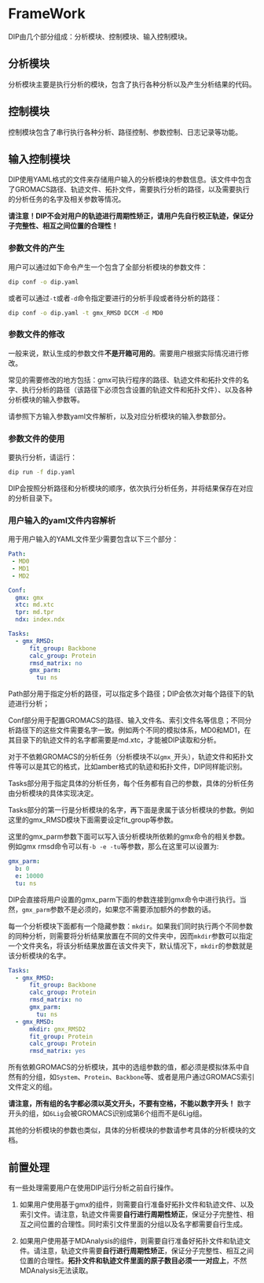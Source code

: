 # FrameWork 

DIP由几个部分组成：分析模块、控制模块、输入控制模块。

## 分析模块

分析模块主要是执行分析的模块，包含了执行各种分析以及产生分析结果的代码。


## 控制模块

控制模块包含了串行执行各种分析、路径控制、参数控制、日志记录等功能。

## 输入控制模块

DIP使用YAML格式的文件来存储用户输入的分析模块的参数信息。该文件中包含了GROMACS路径、轨迹文件、拓扑文件，需要执行分析的路径，以及需要执行的分析任务的名字及相关参数等情况。

**请注意！DIP不会对用户的轨迹进行周期性矫正，请用户先自行校正轨迹，保证分子完整性、相互之间位置的合理性！**

### 参数文件的产生

用户可以通过如下命令产生一个包含了全部分析模块的参数文件：

```bash
dip conf -o dip.yaml
```

或者可以通过`-t`或者`-d`命令指定要进行的分析手段或者待分析的路径：

```bash
dip conf -o dip.yaml -t gmx_RMSD DCCM -d MD0
```

### 参数文件的修改

一般来说，默认生成的参数文件**不是开箱可用的**。需要用户根据实际情况进行修改。

常见的需要修改的地方包括：gmx可执行程序的路径、轨迹文件和拓扑文件的名字、执行分析的路径（该路径下必须包含设置的轨迹文件和拓扑文件）、以及各种分析模块的输入参数等。

请参照下方输入参数yaml文件解析，以及对应分析模块的输入参数部分。


### 参数文件的使用

要执行分析，请运行：

```bash
dip run -f dip.yaml
```

DIP会按照分析路径和分析模块的顺序，依次执行分析任务，并将结果保存在对应的分析目录下。

### 用户输入的yaml文件内容解析


用于用户输入的YAML文件至少需要包含以下三个部分：

```yaml
Path:
 - MD0
 - MD1
 - MD2

Conf:
  gmx: gmx
  xtc: md.xtc
  tpr: md.tpr
  ndx: index.ndx

Tasks:
  - gmx_RMSD:
      fit_group: Backbone
      calc_group: Protein
      rmsd_matrix: no
      gmx_parm:
        tu: ns
```

Path部分用于指定分析的路径，可以指定多个路径；DIP会依次对每个路径下的轨迹进行分析；

Conf部分用于配置GROMACS的路径、输入文件名、索引文件名等信息；不同分析路径下的这些文件需要名字一致。例如两个不同的模拟体系，MD0和MD1，在其目录下的轨迹文件的名字都需要是md.xtc，才能被DIP读取和分析。

对于不依赖GROMACS的分析任务（分析模块不以`gmx_`开头），轨迹文件和拓扑文件等可以是其它的格式，比如amber格式的轨迹和拓扑文件，DIP同样能识别。

Tasks部分用于指定具体的分析任务，每个任务都有自己的参数，具体的分析任务由分析模块的具体实现决定。

Tasks部分的第一行是分析模块的名字，再下面是隶属于该分析模块的参数。例如这里的gmx_RMSD模块下面需要设定fit_group等参数。

这里的gmx_parm参数下面可以写入该分析模块所依赖的gmx命令的相关参数。例如gmx rmsd命令可以有`-b -e -tu`等参数，那么在这里可以设置为:

```yaml
gmx_parm:
  b: 0
  e: 10000
  tu: ns
```

DIP会直接将用户设置的gmx_parm下面的参数连接到gmx命令中进行执行。当然，`gmx_parm`参数不是必须的，如果您不需要添加额外的参数的话。

每一个分析模块下面都有一个隐藏参数：`mkdir`。如果我们同时执行两个不同参数的同种分析，则需要将分析结果放置在不同的文件夹中，因而`mkdir`参数可以指定一个文件夹名，将该分析结果放置在该文件夹下，默认情况下，`mkdir`的参数就是该分析模块的名字。

```yaml
Tasks:
  - gmx_RMSD:
      fit_group: Backbone
      calc_group: Protein
      rmsd_matrix: no
      gmx_parm:
        tu: ns
  - gmx_RMSD:
      mkdir: gmx_RMSD2
      fit_group: Protein
      calc_group: Protein
      rmsd_matrix: yes
```

所有依赖GROMACS的分析模块，其中的选组参数的值，都必须是模拟体系中自然有的分组，如`System`、`Protein`、`Backbone`等、或者是用户通过GROMACS索引文件定义的组。

**请注意，所有组的名字都必须以英文开头，不要有空格，不能以数字开头！** 数字开头的组，如`6Lig`会被GROMACS识别成第6个组而不是6Lig组。

其他的分析模块的参数也类似，具体的分析模块的参数请参考具体的分析模块的文档。


## 前置处理

有一些处理需要用户在使用DIP运行分析之前自行操作。

1. 如果用户使用基于gmx的组件，则需要自行准备好拓扑文件和轨迹文件、以及索引文件。请注意，轨迹文件需要**自行进行周期性矫正**，保证分子完整性、相互之间位置的合理性。同时索引文件里面的分组以及名字都需要自行生成。

2. 如果用户使用基于MDAnalysis的组件，则需要自行准备好拓扑文件和轨迹文件。请注意，轨迹文件需要**自行进行周期性矫正**，保证分子完整性、相互之间位置的合理性。**拓扑文件和轨迹文件里面的原子数目必须一一对应上**，不然MDAnalysis无法读取。
